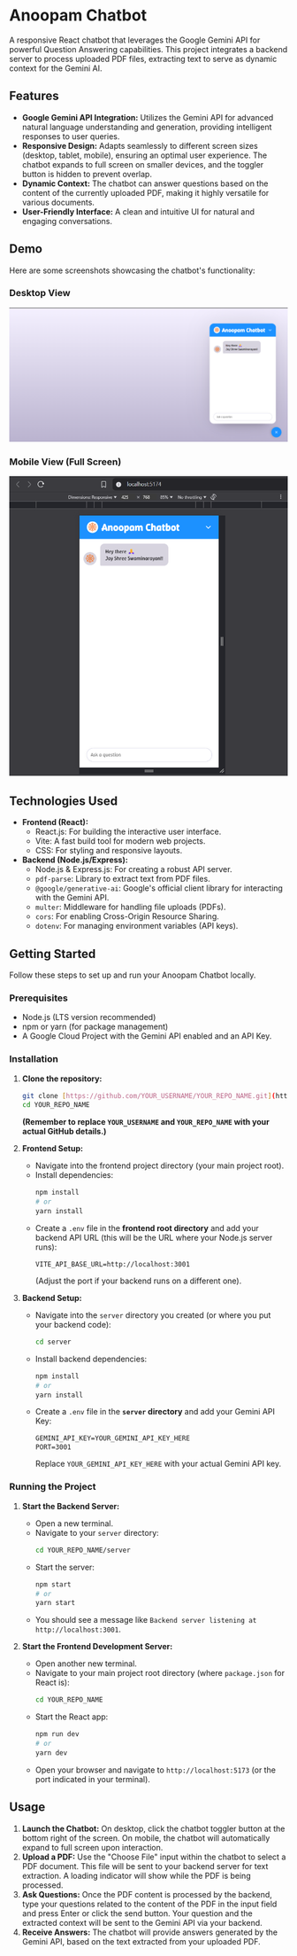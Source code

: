 
# Anoopam Chatbot

A responsive React chatbot that leverages the Google Gemini API for powerful Question Answering capabilities. This project integrates a backend server to process uploaded PDF files, extracting text to serve as dynamic context for the Gemini AI.

## Features

* **Google Gemini API Integration:** Utilizes the Gemini API for advanced natural language understanding and generation, providing intelligent responses to user queries.
* **Responsive Design:** Adapts seamlessly to different screen sizes (desktop, tablet, mobile), ensuring an optimal user experience. The chatbot expands to full screen on smaller devices, and the toggler button is hidden to prevent overlap.
* **Dynamic Context:** The chatbot can answer questions based on the content of the currently uploaded PDF, making it highly versatile for various documents.
* **User-Friendly Interface:** A clean and intuitive UI for natural and engaging conversations.

## Demo

Here are some screenshots showcasing the chatbot's functionality:

### Desktop View

![Desktop View of the Chatbot](./docs/desktop-view.png)

### Mobile View (Full Screen)

![Mobile View of the Chatbot](./docs/mobile-view.png)

## Technologies Used

* **Frontend (React):**
    * React.js: For building the interactive user interface.
    * Vite: A fast build tool for modern web projects.
    * CSS: For styling and responsive layouts.
* **Backend (Node.js/Express):**
    * Node.js & Express.js: For creating a robust API server.
    * `pdf-parse`: Library to extract text from PDF files.
    * `@google/generative-ai`: Google's official client library for interacting with the Gemini API.
    * `multer`: Middleware for handling file uploads (PDFs).
    * `cors`: For enabling Cross-Origin Resource Sharing.
    * `dotenv`: For managing environment variables (API keys).

## Getting Started

Follow these steps to set up and run your Anoopam Chatbot locally.

### Prerequisites

* Node.js (LTS version recommended)
* npm or yarn (for package management)
* A Google Cloud Project with the Gemini API enabled and an API Key.

### Installation

1.  **Clone the repository:**

    ```bash
    git clone [https://github.com/YOUR_USERNAME/YOUR_REPO_NAME.git](https://github.com/YOUR_USERNAME/YOUR_REPO_NAME.git)
    cd YOUR_REPO_NAME
    ```

    **(Remember to replace `YOUR_USERNAME` and `YOUR_REPO_NAME` with your actual GitHub details.)**

2.  **Frontend Setup:**
    * Navigate into the frontend project directory (your main project root).
    * Install dependencies:
        ```bash
        npm install
        # or
        yarn install
        ```
    * Create a `.env` file in the **frontend root directory** and add your backend API URL (this will be the URL where your Node.js server runs):
        ```env
        VITE_API_BASE_URL=http://localhost:3001
        ```
        (Adjust the port if your backend runs on a different one).

3.  **Backend Setup:**
    * Navigate into the `server` directory you created (or where you put your backend code):
        ```bash
        cd server
        ```
    * Install backend dependencies:
        ```bash
        npm install
        # or
        yarn install
        ```
    * Create a `.env` file in the **`server` directory** and add your Gemini API Key:
        ```env
        GEMINI_API_KEY=YOUR_GEMINI_API_KEY_HERE
        PORT=3001
        ```
        Replace `YOUR_GEMINI_API_KEY_HERE` with your actual Gemini API key.

### Running the Project

1.  **Start the Backend Server:**
    * Open a new terminal.
    * Navigate to your `server` directory:
        ```bash
        cd YOUR_REPO_NAME/server
        ```
    * Start the server:
        ```bash
        npm start
        # or
        yarn start
        ```
    * You should see a message like `Backend server listening at http://localhost:3001`.

2.  **Start the Frontend Development Server:**
    * Open another new terminal.
    * Navigate to your main project root directory (where `package.json` for React is):
        ```bash
        cd YOUR_REPO_NAME
        ```
    * Start the React app:
        ```bash
        npm run dev
        # or
        yarn dev
        ```
    * Open your browser and navigate to `http://localhost:5173` (or the port indicated in your terminal).

## Usage

1.  **Launch the Chatbot:** On desktop, click the chatbot toggler button at the bottom right of the screen. On mobile, the chatbot will automatically expand to full screen upon interaction.
2.  **Upload a PDF:** Use the "Choose File" input within the chatbot to select a PDF document. This file will be sent to your backend server for text extraction. A loading indicator will show while the PDF is being processed.
3.  **Ask Questions:** Once the PDF content is processed by the backend, type your questions related to the content of the PDF in the input field and press Enter or click the send button. Your question and the extracted context will be sent to the Gemini API via your backend.
4.  **Receive Answers:** The chatbot will provide answers generated by the Gemini API, based on the text extracted from your uploaded PDF.

